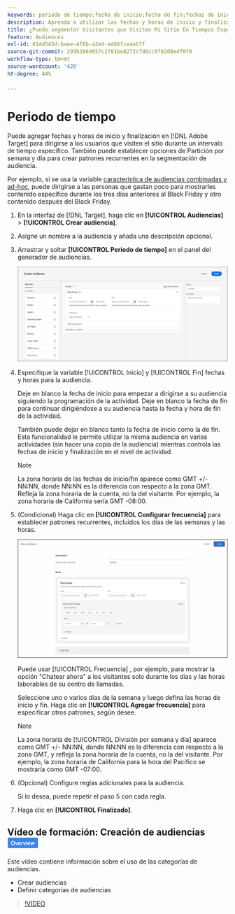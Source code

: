 ```yaml
---
keywords: periodo de tiempo;fecha de inicio;fecha de fin;fechas de inicio/fin;intervalo de tiempo;programación de Target;partición por semana;partición por día;partición
description: Aprenda a utilizar las fechas y horas de inicio y finalización para dirigirse a los usuarios que visitan el sitio durante un intervalo de tiempo específico.
title: ¿Puedo segmentar Visitantes que Visiten Mi Sitio En Tiempos Específicos?
feature: Audiences
exl-id: 814d545d-baee-4f8b-a2ed-ed68fceaeb7f
source-git-commit: 293b2869957c2781be8272cfd0cc9f82d8e4f0f0
workflow-type: tm+mt
source-wordcount: '428'
ht-degree: 44%

---
```


# Periodo de tiempo

Puede agregar fechas y horas de inicio y finalización en [!DNL Adobe Target] para dirigirse a los usuarios que visiten el sitio durante un intervalo de tiempo específico. También puede establecer opciones de Partición por semana y día para crear patrones recurrentes en la segmentación de audiencia.

Por ejemplo, si se usa la variable [característica de audiencias combinadas y ad-hoc](/help/main/c-target/combining-multiple-audiences.md#concept_A7386F1EA4394BD2AB72399C225981E5), puede dirigirse a las personas que gastan poco para mostrarles contenido específico durante los tres días anteriores al Black Friday y otro contenido después del Black Friday.

1. En la interfaz de [!DNL Target], haga clic en **[!UICONTROL Audiencias]** > **[!UICONTROL Crear audiencia]**.
1. Asigne un nombre a la audiencia y añada una descripción opcional.
1. Arrastrar y soltar **[!UICONTROL Periodo de tiempo]** en el panel del generador de audiencias.

   ![imagen target_timeframe_dialog](assets/target_timeframe_dialog.png)

1. Especifique la variable [!UICONTROL Inicio] y [!UICONTROL Fin] fechas y horas para la audiencia.

   Deje en blanco la fecha de inicio para empezar a dirigirse a su audiencia siguiendo la programación de la actividad. Deje en blanco la fecha de fin para continuar dirigiéndose a su audiencia hasta la fecha y hora de fin de la actividad.

   También puede dejar en blanco tanto la fecha de inicio como la de fin. Esta funcionalidad le permite utilizar la misma audiencia en varias actividades (sin hacer una copia de la audiencia) mientras controla las fechas de inicio y finalización en el nivel de actividad.

   >[!NOTE]
   >
   >La zona horaria de las fechas de inicio/fin aparece como GMT +/-NN:NN, donde NN:NN es la diferencia con respecto a la zona GMT. Refleja la zona horaria de la cuenta, no la del visitante. Por ejemplo, la zona horaria de California sería GMT -08:00.

1. (Condicional) Haga clic en **[!UICONTROL Configurar frecuencia]** para establecer patrones recurrentes, incluidos los días de las semanas y las horas.

   ![División por semana y día](assets/week_and_day_parting.png)

   Puede usar [!UICONTROL Frecuencia] , por ejemplo, para mostrar la opción &quot;Chatear ahora&quot; a los visitantes solo durante los días y las horas laborables de su centro de llamadas.

   Seleccione uno o varios días de la semana y luego defina las horas de inicio y fin. Haga clic en **[!UICONTROL Agregar frecuencia]** para especificar otros patrones, según desee.

   >[!NOTE]
   >
   >La zona horaria de [!UICONTROL División por semana y día] aparece como GMT +/- NN:NN, donde NN:NN es la diferencia con respecto a la zona GMT, y refleja la zona horaria de la cuenta, no la del visitante. Por ejemplo, la zona horaria de California para la hora del Pacífico se mostraría como GMT -07:00.

1. (Opcional) Configure reglas adicionales para la audiencia.

   Si lo desea, puede repetir el paso 5 con cada regla.

1. Haga clic en **[!UICONTROL Finalizado]**.

## Vídeo de formación: Creación de audiencias ![Distintivo Información general](/help/main/assets/overview.png)

Este vídeo contiene información sobre el uso de las categorías de audiencias.

* Crear audiencias
* Definir categorías de audiencias

>[!VIDEO](https://video.tv.adobe.com/v/17392)
